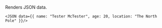Renders JSON data.

```
<JSON data={{ name: "Tester McTester", age: 20, location: "The North Pole" }}/>
```
